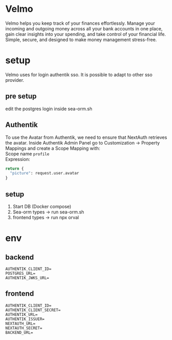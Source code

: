 # Velmo
Velmo helps you keep track of your finances effortlessly. Manage your incoming and outgoing money across all your bank accounts in one place, gain clear insights into your spending, and take control of your financial life. Simple, secure, and designed to make money management stress-free.

# setup
Velmo uses for login authentik sso. It is possible to adapt to other sso provider.
## pre setup
edit the postgres login inside sea-orm.sh
## Authentik
To use the Avatar from Authentik, we need to ensure that NextAuth retrieves the avatar.
Inside Authentik Admin Panel go to Customization -> Property Mappings and create a Scope Mapping with:  
Scope name `profile`  
Expression:
``` python
return {
  "picture": request.user.avatar
}
```

## setup
1. Start DB (Docker compose)
2. Sea-orm types -> run sea-orm.sh
3. frontend types -> run npx orval

# env
## backend
```
AUTHENTIK_CLIENT_ID=
POSTGRES_URL=
AUTHENTIK_JWKS_URL=
```
## frontend
```
AUTHENTIK_CLIENT_ID=
AUTHENTIK_CLIENT_SECRET=
AUTHENTIK_URL=
AUTHENTIK_ISSUER=
NEXTAUTH_URL=
NEXTAUTH_SECRET=
BACKEND_URL=
```